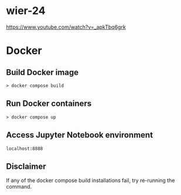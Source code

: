 # wier-24
https://www.youtube.com/watch?v=_apkTbq6grk

# Docker
## Build Docker image
`> docker compose build`
## Run Docker containers
`> docker compose up`
## Access Jupyter Notebook environment
`localhost:8888`
## Disclaimer
If any of the docker compose build installations fail, try re-running the command.